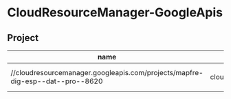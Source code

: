 # CloudResourceManager-GoogleApis

## Project

| name                                                                          | assetType                                   | project               | displayName              | location | labels                      | additionalAttributes                            | createTime           | state  | organization              | parentFullResourceName                                     | parentAssetType                            |
| ----------------------------------------------------------------------------- | ------------------------------------------- | --------------------- | ------------------------ | -------- | --------------------------- | ----------------------------------------------- | -------------------- | ------ | ------------------------- | ---------------------------------------------------------- | ------------------------------------------ |
| //cloudresourcemanager.googleapis.com/projects/mapfre-dig-esp--dat--pro--8620 | cloudresourcemanager.googleapis.com/Project | projects/147054572341 | mapfre-dig-esp--dat--pro | global   | {'created_by': 'terraform'} | {'projectId': 'mapfre-dig-esp--dat--pro--8620'} | 2022-04-07T08:42:02Z | ACTIVE | organizations/62664342784 | //cloudresourcemanager.googleapis.com/folders/188109401754 | cloudresourcemanager.googleapis.com/Folder |